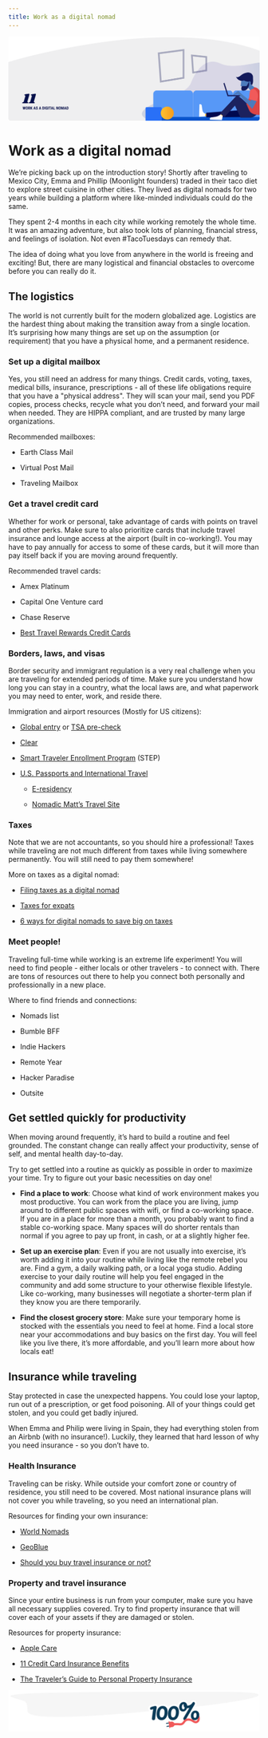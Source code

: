 ```yaml
---
title: Work as a digital nomad
---
```


![Work as a digital nomad](./assets/header-illustrations/11.png)

# Work as a digital nomad

We’re picking back up on the introduction story! Shortly after traveling to Mexico City, Emma and Phillip (Moonlight founders) traded in their taco diet to explore street cuisine in other cities. They lived as digital nomads for two years while building a platform where like-minded individuals could do the same.

They spent 2-4 months in each city while working remotely the whole time. It was an amazing adventure, but also took lots of planning, financial stress, and feelings of isolation. Not even #TacoTuesdays can remedy that.

The idea of doing what you love from anywhere in the world is freeing and exciting! But, there are many logistical and financial obstacles to overcome before you can really do it.

## The logistics

The world is not currently built for the modern globalized age. Logistics are the hardest thing about making the transition away from a single location. It’s surprising how many things are set up on the assumption (or requirement) that you have a physical home, and a permanent residence.

### Set up a digital mailbox

Yes, you still need an address for many things. Credit cards, voting, taxes, medical bills, insurance, prescriptions - all of these life obligations require that you have a "physical address". They will scan your mail, send you PDF copies, process checks, recycle what you don’t need, and forward your mail when needed. They are HIPPA compliant, and are trusted by many large organizations.

Recommended mailboxes:

- Earth Class Mail

- Virtual Post Mail

- Traveling Mailbox

### Get a travel credit card

Whether for work or personal, take advantage of cards with points on travel and other perks. Make sure to also prioritize cards that include travel insurance and lounge access at the airport (built in co-working!). You may have to pay annually for access to some of these cards, but it will more than pay itself back if you are moving around frequently.

Recommended travel cards:

- Amex Platinum

- Capital One Venture card

- Chase Reserve

- [Best Travel Rewards Credit Cards](https://thepointsguy.com/guide/top-travel-rewards-credit-cards-pm/?utm_source=google&utm_medium=cpc&utm_campaign=NBDtraB1-%2Btravel%20%2Bcredit%20%2Bcards-349174787509&utm_term=%2Btravel%20%2Bcredit%20%2Bcards&utm_cmpid=1044434605&utm_adgid=50438684879&utm_tgtid=kwd-326141598924&utm_mt=b&utm_adid=349174787509&utm_dvc=c&utm_ntwk=g&utm_adpos=1t1&utm_plcmnt=&utm_locphysid=9073497&utm_locintid=&utm_feeditemid=&utm_devicemdl=&utm_plcmnttgt=&utm_misc=&gclid=CjwKCAiAwZTuBRAYEiwAcr67OVC56IQQaQ7bM9dvFE_bhdbTtM-qJt3eLbbEMrTYkSRbGXZme5hY1RoCsTgQAvD_BwE)

### Borders, laws, and visas

Border security and immigrant regulation is a very real challenge when you are traveling for extended periods of time. Make sure you understand how long you can stay in a country, what the local laws are, and what paperwork you may need to enter, work, and reside there.

Immigration and airport resources (Mostly for US citizens):

- [Global entry](https://www.cbp.gov/travel/trusted-traveler-programs/global-entry) or [TSA pre-check](https://www.tsa.gov/precheck)

- [Clear](https://www.clearme.com/)

- [Smart Traveler Enrollment Program](https://step.state.gov/) (STEP)

- [U.S. Passports and International Travel](https://travel.state.gov/content/passports/en/country.html)

  - [E-residency](https://e-resident.gov.ee/become-an-e-resident/)

  - [Nomadic Matt’s Travel Site](https://www.nomadicmatt.com/)

### Taxes

Note that we are not accountants, so you should hire a professional! Taxes while traveling are not much different from taxes while living somewhere permanently. You will still need to pay them somewhere!

More on taxes as a digital nomad:

- [Filing taxes as a digital nomad](https://www.theprofessionalhobo.com/filing-taxes-as-a-digital-nomad-everything-you-need-to-know/)

- [Taxes for expats](https://www.taxesforexpats.com/guides/digital-nomad-guide.html)

- [6 ways for digital nomads to save big on taxes](https://www.entrepreneur.com/article/297623)

### Meet people!

Traveling full-time while working is an extreme life experiment! You will need to find people - either locals or other travelers - to connect with. There are tons of resources out there to help you connect both personally and professionally in a new place.

Where to find friends and connections:

- Nomads list

- Bumble BFF

- Indie Hackers

- Remote Year

- Hacker Paradise

- Outsite

## Get settled quickly for productivity

When moving around frequently, it’s hard to build a routine and feel grounded. The constant change can really affect your productivity, sense of self, and mental health day-to-day.

Try to get settled into a routine as quickly as possible in order to maximize your time. Try to figure out your basic necessities on day one!

- **Find a place to work**: Choose what kind of work environment makes you most productive. You can work from the place you are living, jump around to different public spaces with wifi, or find a co-working space. If you are in a place for more than a month, you probably want to find a stable co-working space. Many spaces will do shorter rentals than normal if you agree to pay up front, in cash, or at a slightly higher fee.

- **Set up an exercise plan**: Even if you are not usually into exercise, it’s worth adding it into your routine while living like the remote rebel you are. Find a gym, a daily walking path, or a local yoga studio. Adding exercise to your daily routine will help you feel engaged in the community and add some structure to your otherwise flexible lifestyle. Like co-working, many businesses will negotiate a shorter-term plan if they know you are there temporarily.

- **Find the closest grocery store**: Make sure your temporary home is stocked with the essentials you need to feel at home. Find a local store near your accommodations and buy basics on the first day. You will feel like you live there, it’s more affordable, and you’ll learn more about how locals eat!

## Insurance while traveling

Stay protected in case the unexpected happens. You could lose your laptop, run out of a prescription, or get food poisoning. All of your things could get stolen, and you could get badly injured.

When Emma and Philip were living in Spain, they had everything stolen from an Airbnb (with no insurance!). Luckily, they learned that hard lesson of why you need insurance - so you don’t have to.

### Health Insurance

Traveling can be risky. While outside your comfort zone or country of residence, you still need to be covered. Most national insurance plans will not cover you while traveling, so you need an international plan.

Resources for finding your own insurance:

- [World Nomads](https://www.worldnomads.com/)

- [GeoBlue](https://www.geo-blue.com/)

- [Should you buy travel insurance or not?](https://expertvagabond.com/travel-insurance-tips/)

### Property and travel insurance

Since your entire business is run from your computer, make sure you have all necessary supplies covered. Try to find property insurance that will cover each of your assets if they are damaged or stolen.

Resources for property insurance:

- [Apple Care](https://www.apple.com/support/products/)

- [11 Credit Card Insurance Benefits](https://www.creditcards.com/credit-card-news/card-travel-insurance-benefits-1273.php)

- [The Traveler’s Guide to Personal Property Insurance](https://www.internationalinsurance.com/news/personal-property.php)

![Divider illustration - "100% power"](./assets/divider-illustrations/divider-1.png)